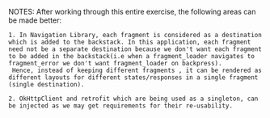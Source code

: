 NOTES:
    After working through this entire exercise, the following areas can be made better:

    1. In Navigation Library, each fragment is considered as a destination which is added to the backstack. In this application, each fragment need not be a separate destination because we don't want each fragment to be added in the backstack(i.e when a fragment_loader navigates to fragment_error we don't want fragment_loader on backpress).
     Hence, instead of keeping different fragments , it can be rendered as different layouts for different states/responses in a single fragment (single destination).

    2. OkHttpClient and retrofit which are being used as a singleton, can be injected as we may get requirements for their re-usability.